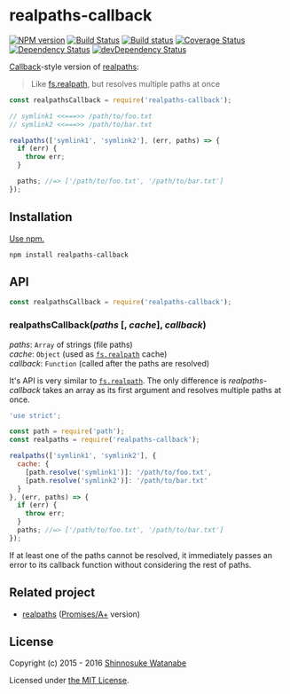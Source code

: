 # realpaths-callback

[![NPM version](https://img.shields.io/npm/v/realpaths-callback.svg)](https://www.npmjs.com/package/realpaths-callback)
[![Build Status](https://travis-ci.org/shinnn/realpaths-callback.svg?branch=master)](https://travis-ci.org/shinnn/realpaths-callback)
[![Build status](https://ci.appveyor.com/api/projects/status/faycw72q6pw3inrd/branch/master?svg=true)](https://ci.appveyor.com/project/ShinnosukeWatanabe/realpaths-callback/branch/master)
[![Coverage Status](https://img.shields.io/coveralls/shinnn/realpaths-callback.svg)](https://coveralls.io/r/shinnn/realpaths-callback)
[![Dependency Status](https://david-dm.org/shinnn/realpaths-callback.svg)](https://david-dm.org/shinnn/realpaths-callback)
[![devDependency Status](https://david-dm.org/shinnn/realpaths-callback/dev-status.svg)](https://david-dm.org/shinnn/realpaths-callback#info=devDependencies)

[Callback](http://thenodeway.io/posts/understanding-error-first-callbacks/)-style version of [realpaths](https://www.npmjs.com/package/realpaths):

> Like [fs.realpath][realpath], but resolves multiple paths at once

```javascript
const realpathsCallback = require('realpaths-callback');

// symlink1 <<===>> /path/to/foo.txt
// symlink2 <<===>> /path/to/bar.txt

realpaths(['symlink1', 'symlink2'], (err, paths) => {
  if (err) {
    throw err;
  }

  paths; //=> ['/path/to/foo.txt', '/path/to/bar.txt']
});
```

## Installation

[Use npm.](https://docs.npmjs.com/cli/install)

```
npm install realpaths-callback
```

## API

```javascript
const realpathsCallback = require('realpaths-callback');
```

### realpathsCallback(*paths* [, *cache*], *callback*)

*paths*: `Array` of strings (file paths)  
*cache*: `Object` (used as [`fs.realpath`](https://github.com/nodejs/node/blob/c339fa36f5493c2bd2e108463910122ef82843c4/lib/fs.js#L1568-L1570) cache)  
*callback*: `Function` (called after the paths are resolved)

It's API is very similar to [`fs.realpath`][realpath]. The only difference is *realpaths-callback* takes an array as its first argument and resolves multiple paths at once.

```javascript
'use strict';

const path = require('path');
const realpaths = require('realpaths-callback');

realpaths(['symlink1', 'symlink2'], {
  cache: {
    [path.resolve('symlink1')]: '/path/to/foo.txt',
    [path.resolve('symlink2')]: '/path/to/bar.txt'
  }
}, (err, paths) => {
  if (err) {
    throw err;
  }
  paths; //=> ['/path/to/foo.txt', '/path/to/bar.txt']
});
```

If at least one of the paths cannot be resolved, it immediately passes an error to its callback function without considering the rest of paths.

## Related project

* [realpaths](https://github.com/shinnn/realpaths) ([Promises/A+](https://promisesaplus.com/) version)

## License

Copyright (c) 2015 - 2016 [Shinnosuke Watanabe](https://github.com/shinnn)

Licensed under [the MIT License](./LICENSE).

[realpath]: https://nodejs.org/api/fs.html#fs_fs_realpath_path_cache_callback
